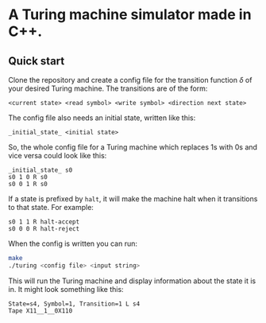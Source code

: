 # A Turing machine simulator made in C++.

## Quick start
Clone the repository and create a config file for the transition function $\delta$ of your desired Turing machine.
The transitions are of the form:

```
<current state> <read symbol> <write symbol> <direction next state>
```
The config file also needs an initial state, written like this:

```
_initial_state_ <initial state>
```

So, the whole config file for a Turing machine which replaces 1s with 0s and vice versa could look like this:

```
_initial_state_ s0
s0 1 0 R s0
s0 0 1 R s0
```
If a state is prefixed by `halt`, it will make the machine halt when it transitions to that state. For example:

```
s0 1 1 R halt-accept
s0 0 0 R halt-reject
```

When the config is written you can run:

```zsh
make
./turing <config file> <input string>
```

This will run the Turing machine and display information about the state it is in. It might look something like this:

```
State=s4, Symbol=1, Transition=1 L s4
Tape X11̲̲1̲̲0X110
```

